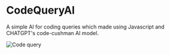 # CodeQueryAI
A simple AI for coding queries which made using Javascript and CHATGPT's code-cushman AI model.


![Code query](https://user-images.githubusercontent.com/92310785/215258926-499fe109-71d6-4497-9b5e-6254469b1b37.png)
